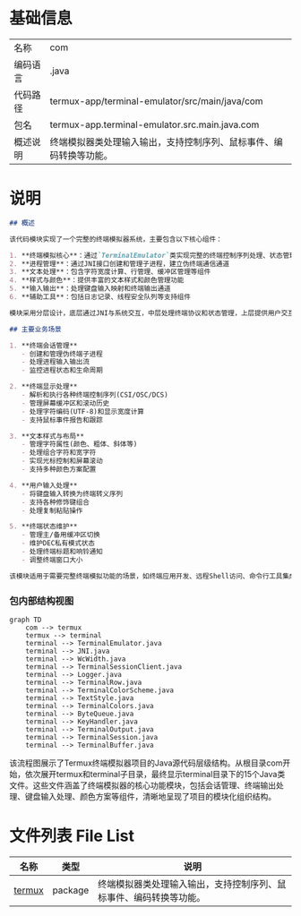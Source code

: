 # 基础信息

|      |      |
|------|------|
| 名称 | com |
| 编码语言 | .java |
| 代码路径 | termux-app/terminal-emulator/src/main/java/com |
| 包名 | termux-app.terminal-emulator.src.main.java.com |
| 概述说明 | 终端模拟器类处理输入输出，支持控制序列、鼠标事件、编码转换等功能。 |

# 说明

```markdown
## 概述

该代码模块实现了一个完整的终端模拟器系统，主要包含以下核心组件：

1. **终端模拟核心**：通过`TerminalEmulator`类实现完整的终端控制序列处理、状态管理和输入输出功能
2. **进程管理**：通过JNI接口创建和管理子进程，建立伪终端通信通道
3. **文本处理**：包含字符宽度计算、行管理、缓冲区管理等组件
4. **样式与颜色**：提供丰富的文本样式和颜色管理功能
5. **输入输出**：处理键盘输入映射和终端输出通道
6. **辅助工具**：包括日志记录、线程安全队列等支持组件

模块采用分层设计，底层通过JNI与系统交互，中层处理终端协议和状态管理，上层提供用户交互接口，支持完整的终端模拟功能。

## 主要业务场景

1. **终端会话管理**
   - 创建和管理伪终端子进程
   - 处理进程输入输出流
   - 监控进程状态和生命周期

2. **终端显示处理**
   - 解析和执行各种终端控制序列(CSI/OSC/DCS)
   - 管理屏幕缓冲区和滚动历史
   - 处理字符编码(UTF-8)和显示宽度计算
   - 支持鼠标事件报告和跟踪

3. **文本样式与布局**
   - 管理字符属性(颜色、粗体、斜体等)
   - 处理组合字符和宽字符
   - 实现光标控制和屏幕滚动
   - 支持多种颜色方案配置

4. **用户输入处理**
   - 将键盘输入转换为终端转义序列
   - 支持各种修饰键组合
   - 处理复制粘贴操作

5. **终端状态维护**
   - 管理主/备用缓冲区切换
   - 维护DEC私有模式状态
   - 处理终端标题和响铃通知
   - 调整终端窗口大小

该模块适用于需要完整终端模拟功能的场景，如终端应用开发、远程Shell访问、命令行工具集成等，提供了从底层进程管理到高层用户交互的完整解决方案。
```


### 包内部结构视图

```mermaid
graph TD
    com --> termux
    termux --> terminal
    terminal --> TerminalEmulator.java
    terminal --> JNI.java
    terminal --> WcWidth.java
    terminal --> TerminalSessionClient.java
    terminal --> Logger.java
    terminal --> TerminalRow.java
    terminal --> TerminalColorScheme.java
    terminal --> TextStyle.java
    terminal --> TerminalColors.java
    terminal --> ByteQueue.java
    terminal --> KeyHandler.java
    terminal --> TerminalOutput.java
    terminal --> TerminalSession.java
    terminal --> TerminalBuffer.java
```

该流程图展示了Termux终端模拟器项目的Java源代码层级结构。从根目录com开始，依次展开termux和terminal子目录，最终显示terminal目录下的15个Java类文件。这些文件涵盖了终端模拟器的核心功能模块，包括会话管理、终端输出处理、键盘输入处理、颜色方案等组件，清晰地呈现了项目的模块化组织结构。

# 文件列表 File List

| 名称   | 类型  | 说明 |
|-------|------|-------------|
| [termux](termux/_module.md) | package | 终端模拟器类处理输入输出，支持控制序列、鼠标事件、编码转换等功能。 |


